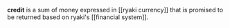 **credit** is a sum of money expressed in [[ryaki currency]] that is promised to be returned based on ryaki's [[financial system]].
